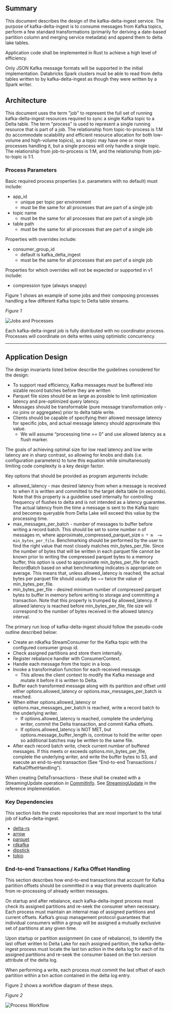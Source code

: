 
## Summary

This document describes the design of the kafka-delta-ingest service. The purpose of kafka-delta-ingest is to consume messages from Kafka topics, perform a few standard transformations (primarily for deriving a date-based partition column and merging service metadata) and append them to delta lake tables.

Application code shall be implemented in Rust to achieve a high level of efficiency. 

Only JSON Kafka message formats will be supported in the initial implementation. Databricks Spark clusters must be able to read from delta tables written to by kafka-delta-ingest as though they were written by a Spark writer.

## Architecture

This document uses the term "job" to represent the full set of running kafka-delta-ingest resources required to sync a single Kafka topic to a Delta table. The term "process" is used to represent a single running resource that is part of a job. The relationship from topic-to-process is 1:M (to accommodate scalability and efficient resource allocation for both low-volume and high-volume topics), so a topic may have one or more processes handling it, but a single process will only handle a single topic. The relationship from job-to-process is 1:M, and the relationship from job-to-topic is 1:1.

### Process Parameters

Basic required process properties (i.e. parameters with no default) must include:

* app_id
    * unique per topic per environment
    * must be the same for all processes that are part of a single job
* topic name
    * must be the same for all processes that are part of a single job
* table path
    * must be the same for all processes that are part of a single job

Properties with overrides include:

* consumer_group_id
    * default is kafka_delta_ingest
    * must be the same for all processes that are part of a single job

Properties for which overrides will not be expected or supported in v1 include:

* compression type (always snappy)

Figure 1 shows an example of some jobs and their composing processes handling a few different Kafka topic to Delta table streams.

_Figure 1_

![Jobs and Processes](./img/kafka-delta-ingest-jobs-and-processes.png)

Each kafka-delta-ingest job is fully distributed with no coordinator process. Processes will coordinate on delta writes using optimistic concurrency. 

---

## Application Design

The design invariants listed below describe the guidelines considered for the design:

* To support read efficiency, Kafka messages must be buffered into sizable record batches before they are written
* Parquet file sizes should be as large as possible to limit optimization latency and pre-optimized query latency.
* Messages should be transformable (pure message transformation only - no joins or aggregates) prior to delta table write.
* Clients should be capable of specifying their allowed message latency for specific jobs, and actual message latency should approximate this value.
    * We will assume “processing time == 0” and use allowed latency as a flush marker.

The goals of achieving optimal size for low read latency and low write latency are in sharp contrast, so allowing for knobs and dials (i.e. configuration parameters) to tune this equation while simultaneously limiting code complexity is a key design factor.

Key options that should be provided as program arguments include:

* allowed_latency - max desired latency from when a message is received to when it is written and committed to the target delta table (in seconds). Note that this property is a guideline used internally for controlling frequency of flushes to delta and is not intended as a latency guarantee. The actual latency from the time a message is sent to the Kafka topic and becomes queryable from Delta Lake will exceed this value by the processing time.
* max_messages_per_batch - number of messages to buffer before writing a record batch. This should be set to some number n of messages m, where approximate_compressed_parquet_size  `n * m  ~= min_bytes_per_file`. Benchmarking should be performed by the user to find the right value that most closely matches min_bytes_per_file. Since the number of bytes that will be written in each parquet file cannot be known prior to writing the compressed parquet bytes to a memory buffer, this option is used to approximate min_bytes_per_file for each RecordBatch based on what benchmarking indicates is appropriate on average. This means that, unless allowed_latency is reached, the actual bytes per parquet file should usually be ~= twice the value of min_bytes_per_file.
* min_bytes_per_file - desired minimum number of compressed parquet bytes to buffer in memory before writing to storage and committing a transaction. Note that this property is trumped by allowed_latency. If allowed latency is reached before min_bytes_per_file, file size will correspond to the number of bytes received in the allowed latency interval.

The primary run loop of kafka-delta-ingest should follow the pseudo-code outline described below:

* Create an rdkafka StreamConsumer for the Kafka topic with the configured consumer group id.
* Check assigned partitions and store them internally.
* Register rebalance handler with ConsumerContext.
* Handle each message from the topic in a loop.
* Invoke a transformation function for each received message.
    * This allows the client context to modify the Kafka message and mutate it before it is written to Delta.
* Buffer each transformed message along with its partition and offset until either options.allowed_latency or options.max_messages_per_batch is reached.
* When either options.allowed_latency or options.max_messages_per_batch is reached, write a record batch to the underlying writer. 
    * If options.allowed_latency is reached, complete the underlying writer, commit the Delta transaction, and commit Kafka offsets.
    * If options.allowed_latency is NOT MET, but options.message_buffer_length is, continue to hold the writer open so additional batches may be written to the same file.
* After each record batch write, check current number of buffered messages. If this meets or exceeds options.min_bytes_per_file, complete the underlying writer, and write the buffer bytes to S3, and execute an end-to-end transaction (See “End-to-end Transactions / KafkaOffsetHandling”).

When creating DeltaTransactions - these shall be created with a StreamingUpdate operation in [CommitInfo](https://github.com/delta-io/delta/blob/master/PROTOCOL.md#commit-provenance-information). See [StreamingUpdate](https://github.com/delta-io/delta/blob/7899c47dd6594128d80db341bcb8d89ef62a9b78/src/main/scala/org/apache/spark/sql/delta/DeltaOperations.scala#L70) in the reference implementation.

### Key Dependencies

This section lists the crate repositories that are most important to the total job of kafka-delta-ingest.

* [delta-rs](https://github.com/delta-io/delta-rs)
* [arrow](https://github.com/apache/arrow-rs)
* [parquet](https://github.com/apache/arrow/tree/master/rust/parquet)
* [rdkafka](https://github.com/fede1024/rust-rdkafka)
* [dipstick](https://github.com/fralalonde/dipstick)
* [tokio](https://github.com/tokio-rs/tokio)


### End-to-end Transactions / Kafka Offset Handling

This section describes how end-to-end transactions that account for Kafka partition offsets should be committed in a way that prevents duplication from re-processing of already written messages.

On startup and after rebalance, each kafka-delta-ingest process must check its assigned partitions and re-seek the consumer when necessary. Each process must maintain an internal map of assigned partitions and current offsets.  Kafka’s group management protocol guarantees that individual consumers within a group will be assigned a mutually exclusive set of partitions at any given time.

Upon startup or partition assignment (in case of rebalance), to identify the last offset written to Delta Lake for each assigned partition, the kafka-delta-ingest process must locate the last txn action in the delta log for each of its assigned partitions and re-seek the consumer based on the txn.version attribute of the delta log. 

When performing a write, each process must commit the last offset of each partition within a txn action contained in the delta log entry.

Figure 2 shows a workflow diagram of these steps. 

_Figure 2_

![Process Workflow](./img/kafka-delta-ingest-workflow.png)

